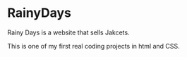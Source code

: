 # RainyDays

Rainy Days is a website that sells Jakcets.

This is one of my first real coding projects in html and CSS.
